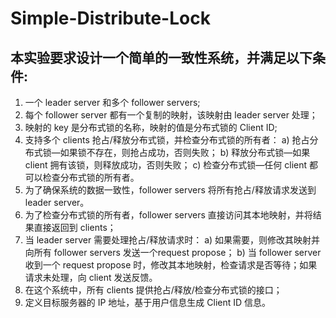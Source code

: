 # Simple-Distribute-Lock
## 本实验要求设计一个简单的一致性系统，并满足以下条件:
1.	一个 leader server 和多个 follower servers;
2.	每个 follower server 都有一个复制的映射，该映射由 leader server 处理；
3.	映射的 key 是分布式锁的名称，映射的值是分布式锁的 Client ID;
4.	支持多个 clients 抢占/释放分布式锁，并检查分布式锁的所有者：
  a)	抢占分布式锁—如果锁不存在，则抢占成功，否则失败；
  b)	释放分布式锁—如果 client 拥有该锁，则释放成功，否则失败；
  c)	检查分布式锁—任何 client 都可以检查分布式锁的所有者。
5.	为了确保系统的数据一致性，follower servers 将所有抢占/释放请求发送到 leader server。
6.	为了检查分布式锁的所有者，follower servers 直接访问其本地映射，并将结果直接返回到 clients；
7.	当 leader server 需要处理抢占/释放请求时：
  a)	如果需要，则修改其映射并向所有 follower servers 发送一个request propose；
  b) 当 follower server 收到一个 request propose 时，修改其本地映射，检查请求是否等待；如果请求未处理，向 client 发送反馈。
8.	在这个系统中，所有 clients 提供抢占/释放/检查分布式锁的接口；
9.	定义目标服务器的 IP 地址，基于用户信息生成 Client ID 信息。

